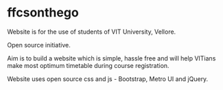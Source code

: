 # ffcsonthego

Website is for the use of students of VIT University, Vellore.

Open source initiative.

Aim is to build a website which is simple, hassle free and will help VITians make most optimum timetable during course registration.

Website uses open source css and js - Bootstrap, Metro UI and jQuery.
